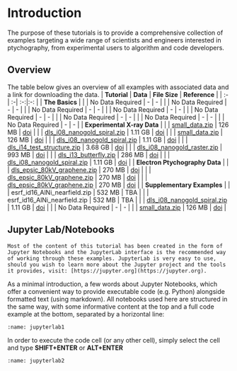 # Introduction

The purpose of these tutorials is to provide a comprehensive collection of examples targeting a wide range of scientists and engineers interested in ptychography, from experimental users to algorithm and code developers.

## Overview

The table below gives an overview of all examples with associated data and a link for downloading the data.
| **Tutorial** 	| **Data** 	| **File Size** | **Reference**  |
| :-| :-| :-:|:-: |
| **The Basics** |
|  [](notebooks/basic_examples/00_the_parameter_tree)         |   No Data Required  | - | - |
|  [](notebooks/basic_examples/01_using_yaml_or_json_config)  |   No Data Required  | - | - |
|  [](notebooks/basic_examples/02_input_output_parameters)    |   No Data Required  | - | - |
|  [](notebooks/basic_examples/03_scan_models)                |   No Data Required  | - | - |
|  [](notebooks/basic_examples/04_choosing_engines)           |   No Data Required  | - | - |
|  [](notebooks/basic_examples/05_projectional_engines)       |   No Data Required  | - | - |
|  [](notebooks/basic_examples/06_stochastic_engines)         |   No Data Required  | - | - |
|  [](notebooks/basic_examples/07_gradient_based_engines)     |   No Data Required  | - | - |
| **Experimental X-ray Data** |
|  [](notebooks/experimental_xray_data/00_data_loading)                 |  [small_data.zip](https://zenodo.org/records/11501765/files/small_data.zip?download=1)     |  126 MB  |  [doi](https://zenodo.org/doi/10.5281/zenodo.11501764) |
|  [](notebooks/experimental_xray_data/01_working_with_large_data)      |  [dls_i08_nanogold_spiral.zip](https://zenodo.org/records/11501765/files/dls_i08_nanogold_spiral.zip?download=1) |  1.11 GB |  [doi](https://zenodo.org/doi/10.5281/zenodo.11501764) |
|  [](notebooks/experimental_xray_data/02_fixing_data_issues)           |  [small_data.zip](https://zenodo.org/records/11501765/files/small_data.zip?download=1)     |  126 MB  |  [doi](https://zenodo.org/doi/10.5281/zenodo.11501764) |
|  [](notebooks/experimental_xray_data/03_partial_coherence)            |  [dls_i08_nanogold_spiral.zip](https://zenodo.org/records/11501765/files/dls_i08_nanogold_spiral.zip?download=1) |  1.11 GB |  [doi](https://zenodo.org/doi/10.5281/zenodo.11501764) |
|  [](notebooks/experimental_xray_data/04_position_refinement)          |  [dls_i14_test_structure.zip](https://zenodo.org/records/11501765/files/dls_i14_test_structure.zip?download=1)  |  3.68 GB |  [doi](https://zenodo.org/doi/10.5281/zenodo.11501764) |
|  [](notebooks/experimental_xray_data/05_missing_detector_frames)      |  [dls_i08_nanogold_raster.zip](https://zenodo.org/records/11501765/files/dls_i08_nanogold_raster.zip?download=1) |  993 MB  |  [doi](https://zenodo.org/doi/10.5281/zenodo.11501764) |
|  [](notebooks/experimental_xray_data/06_testing_different_algorithms) |  [dls_i13_butterfly.zip](https://zenodo.org/records/11501765/files/dls_i13_butterfly.zip?download=1)       |  286 MB  |  [doi](https://zenodo.org/doi/10.5281/zenodo.11501764) |
|  [](notebooks/experimental_xray_data/07_multi_gpu)                    |  [dls_i08_nanogold_spiral.zip](https://zenodo.org/records/11501765/files/dls_i08_nanogold_spiral.zip?download=1) |  1.11 GB |  [doi](https://zenodo.org/doi/10.5281/zenodo.11501764) |
| **Electron Ptychography Data** |
|  [](notebooks/ptychography_with_electrons/00_electron_data)                       | [dls_epsic_80kV_graphene.zip](https://zenodo.org/records/11501765/files/dls_epsic_80kV_graphene.zip?download=1)  |  270 MB  |  [doi](https://zenodo.org/doi/10.5281/zenodo.11501764) |
|  [](notebooks/ptychography_with_electrons/01_chaining_multiple_engines)           | [dls_epsic_80kV_graphene.zip](https://zenodo.org/records/11501765/files/dls_epsic_80kV_graphene.zip?download=1)  |  270 MB  |  [doi](https://zenodo.org/doi/10.5281/zenodo.11501764) |
|  [](notebooks/ptychography_with_electrons/02_start_from_previous_reconstruction)  | [dls_epsic_80kV_graphene.zip](https://zenodo.org/records/11501765/files/dls_epsic_80kV_graphene.zip?download=1)  |  270 MB  |  [doi](https://zenodo.org/doi/10.5281/zenodo.11501764) |
| **Supplementary Examples** |
|  [](notebooks/supplementary_examples/00_nearfield_ptychography)  |  esrf_id16_AlNi_nearfield.zip        	|  532 MB  |        TBA       	|
|  [](notebooks/supplementary_examples/01_object_regularisation)   |  esrf_id16_AlNi_nearfield.zip        	|  532 MB  |        TBA       	|
|  [](notebooks/supplementary_examples/02_live_visualisation)      |  [dls_i08_nanogold_spiral.zip](https://zenodo.org/records/11501765/files/dls_i08_nanogold_spiral.zip?download=1)           |  1.11 GB |  [doi](https://zenodo.org/doi/10.5281/zenodo.11501764) |
|  [](notebooks/supplementary_examples/03_simulating_data)         |  No Data Required                      |  -       | -                                       |
|  [](notebooks/supplementary_examples/04_modified_initial_probe)  |  [small_data.zip](https://zenodo.org/records/11501765/files/small_data.zip?download=1)        |  126 MB  |  [doi](https://zenodo.org/doi/10.5281/zenodo.11501764) |
 

## Jupyter Lab/Notebooks

```{note}
Most of the content of this tutorial has been created in the form of Jupyter Notebooks and the JupyterLab interface is the recommended way of working through these examples. JupyterLab is very easy to use, should you wish to learn more about the Jupyter project and the tools it provides, visit: [https://jupyter.org](https://jupyter.org).
``````

As a minimal introduction, a few words about Jupyter Notebooks, which offer a convenient way to provide executable code (e.g. Python) alongside formatted text (using markdown). All notebooks used here are structured in the same way, with some informative content at the top and a full code example at the bottom, separated by a horizontal line:

```{figure} ./jupyter_notebook_1.PNG
:name: jupyterlab1
```

In order to execute the code cell (or any other cell), simply select the cell and type **SHIFT+ENTER** or **ALT+ENTER**

```{figure} ./jupyter_notebook_2.PNG
:name: jupyterlab2
```
